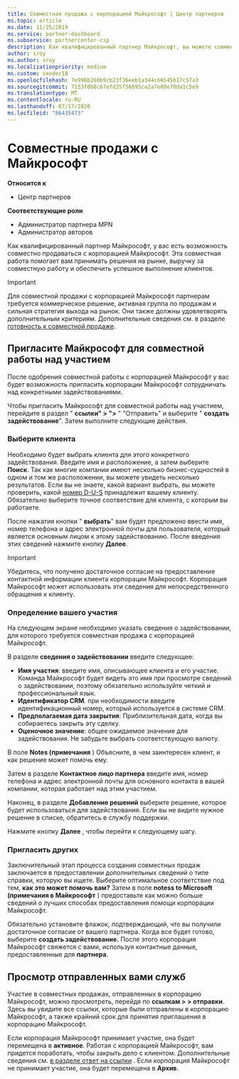 ```yaml
---
title: Совместная продажа с корпорацией Майкрософт | Центр партнеров
ms.topic: article
ms.date: 11/25/2019
ms.service: partner-dashboard
ms.subservice: partnercenter-csp
description: Как квалифицированный партнер Майкрософт, вы можете совместно продавать с корпорацией Майкрософт. Узнайте, как определять задействования, приглашать Майкрософт для совместной работы или просматривать отправленные задействования.
author: sroy
ms.author: sroy
ms.localizationpriority: medium
ms.custom: seodec18
ms.openlocfilehash: 7e996b260b9cb23f36eeb1a344c66545b17c57a3
ms.sourcegitcommit: 7153f0b8c67efd35f58695ca2a7e00e70da1c5e9
ms.translationtype: MT
ms.contentlocale: ru-RU
ms.lasthandoff: 07/17/2020
ms.locfileid: "86435473"
---
```

# <a name="co-sell-with-microsoft"></a>Совместные продажи с Майкрософт

**Относится к**

-  Центр партнеров

**Соответствующие роли**

- Администратор партнера MPN
- Администратор авторов

Как квалифицированный партнер Майкрософт, у вас есть возможность совместно продаваться с корпорацией Майкрософт. Эта совместная работа помогает вам принимать решения на рынке, выручку за совместную работу и обеспечить успешное выполнение клиентов.

> [!IMPORTANT]
> Для совместной продажи с корпорацией Майкрософт партнерам требуется коммерческое решение, активная группа по продажам и сильная стратегия выхода на рынок. Они также должны удовлетворять дополнительным критериям. Дополнительные сведения см. в разделе [готовность к совместной продаже](https://partner.microsoft.com/reach-customers/selling-with-microsoft#become-ready).

## <a name="invite-microsoft-to-collaborate-on-an-engagement"></a>Пригласите Майкрософт для совместной работы над участием

После одобрения совместной работы с корпорацией Майкрософт у вас будет возможность пригласить корпорации Майкрософт сотрудничать над конкретными задействованиями.

Чтобы пригласить Майкрософт для совместной работы над участием, перейдите в раздел " **ссылки" > ">** " "Отправить" и выберите " **создать задействование**". Затем выполните следующие действия.

### <a name="select-your-customer"></a>Выберите клиента

Необходимо будет выбрать клиента для этого конкретного задействования. Введите имя и расположение, а затем выберите **Поиск**. Так как многие компании имеют несколько бизнес-сущностей в одном и том же расположении, вы можете увидеть несколько результатов. Если вы не знаете, какой вариант выбрать, вы можете проверить, какой [номер D-U-S](https://www.dnb.com/duns-number.html) принадлежит вашему клиенту. Обязательно выберите точное соответствие для клиента, с которым вы работаете. 

После нажатия кнопки " **выбрать**" вам будет предложено ввести имя, номер телефона и адрес электронной почты для пользователя, который является основным лицом к этому задействованию. После введения этих сведений нажмите кнопку **Далее**.

> [!IMPORTANT]
> Убедитесь, что получено достаточное согласие на предоставление контактной информации клиента корпорации Майкрософт. Корпорация Майкрософт может использовать эти сведения для непосредственного обращения к клиенту.

### <a name="define-your-engagement"></a>Определение вашего участия

На следующем экране необходимо указать сведения о задействовании, для которого требуется совместная продажа с корпорацией Майкрософт.

В разделе **сведения о задействовании** введите следующее:
- **Имя участия**: введите имя, описывающее клиента и его участие. Команда Майкрософт будет видеть это имя при просмотре сведений о задействовании, поэтому обязательно используйте четкий и профессиональный язык.
- **Идентификатор CRM**. при необходимости введите идентификационный номер, который используется в системе CRM.
- **Предполагаемая дата закрытия**: Приблизительная дата, когда вы собираетесь закрыть эту сделку.
- **Оценочное значение**: общее ожидаемое значение для задействования. Не забудьте выбрать соответствующую валюту.

В поле **Notes (примечания** ) Объясните, в чем заинтересен клиент, и как решение может помочь ему.

 Затем в разделе **Контактное лицо партнера** введите имя, номер телефона и адрес электронной почты для основного контакта в вашей компании, которая работает над этим участием.

Наконец, в разделе **Добавление решений** выберите решение, которое будет использоваться для задействования. Если вы не видите нужное решение в списке, обратитесь в службу поддержки.

Нажмите кнопку **Далее** , чтобы перейти к следующему шагу.

### <a name="invite-others"></a>Пригласить других

Заключительный этап процесса создания совместных продаж заключается в предоставлении дополнительных сведений о типе справки, которую вы ищете. Выберите оптимальное соответствие под тем, **как это может помочь вам?** Затем в поле **notess to Microsoft (примечания в Майкрософт** ) предоставьте как можно больше сведений о лучших способах предоставления помощи корпорации Майкрософт.

Обязательно установите флажок, подтверждающий, что вы получили достаточное согласие от вашего партнера. Когда все будет готово, выберите **создать задействование.** После этого корпорация Майкрософт свяжется с вами, используя контактные данные, предоставленные для **партнера**.

## <a name="viewing-your-sent-engagements"></a>Просмотр отправленных вами служб

Участие в совместных продажах, отправленных в корпорацию Майкрософт, можно просмотреть, перейдя по **ссылкам > > отправки**. Здесь вы увидите все ссылки, которые были отправлены в корпорацию Майкрософт, а также крайний срок для принятия приглашения в корпорацию Майкрософт.

Если корпорация Майкрософт принимает участие, она будет перемещена в **активное**. Работая с корпорацией Майкрософт, вам придется поработать, чтобы закрыть дело с клиентом. Дополнительные сведения см. [в разделе ответ на ссылки](responding-to-referrals.md) . Если корпорация Майкрософт не принимает участие, она будет перемещена в **Архив**.
